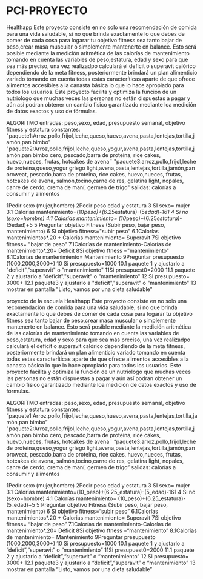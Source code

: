# PCI-PROYECTO
Healthapp
Este proyecto consiste en no solo una recomendación de comida para una vida saludable, si no que brinda exactamente lo que debes de comer de cada cosa para logarar tu objetivo fitness sea tanto bajar de peso,crear masa muscular o simplemente mantenerte en balance.
Esto será posible mediante la medición aritmética de las calorías de mantenimiento tomando en cuenta las variables de peso,estatura, edad y sexo para que sea más preciso, una vez realizadpo calculará el deficit o superavit calórico dependiendo de la meta fitness, posteriormente brindará un plan alimenticio variado tomando en cuenta todas estas caracteríticas aparte de que ofrece alimentos accesibles a la canasta básica lo que lo hace apropiado para todos los usuarios.
Este proyecto facilita y optimiza la función de un nutriologo que muchas veces las personas no están dispuestas a pagar y aún así podran obtener un cambio fisico garantizado mediante loa medición de datos exactos y uso de fórmulas.

ALGORITMO
entradas: peso,sexo, edad, presupuesto semanal, objetivo fitness y estatura
constantes: "paquete1:Arroz,pollo,frijol,leche,queso,huevo,avena,pasta,lentejas,tortilla,jamón,pan bimbo" "paquete2:Arroz,pollo,frijol,leche,queso,yogur,avena,pasta,lentejas,tortilla,jamón,pan bimbo cero, pescado,barra de proteina, rice cakes, huevo,nueces, frutas, hotcakes de avena¨ "paquete3:arroz,pollo,frijol,leche de proteína,queso,yogur griego light,avena,pasta,lentejas,tortilla,jamón,pan oroweat, pescado,barra de proteina, rice cakes, huevo,nueces, frutas, hotcakes de avena, salmón,tocino,carne de res, gelatina light, nopales, canre de cerdo, crema de maní, germen de trigo"
salidas: calorías a consumir y alimentos

1Pedir sexo (mujer,hombre)
2Pedir peso edad y estatura
3 SI sexo= mujer
 3.1 Calorías mantenimiento=(10*peso)+(6.25*estatura)-(5*edad)-161
4 Si no (sexo=hombre)
 4.1 Calorías mantenimiento= (10*peso)+(6.25*estatura)-(5*edad)+5
5 Preguntar objetivo Fitness (Subir peso, bajar peso, mantenimiento)
6 Si objetivo fitness="subir peso"
 6.1Calorías mantenimientos*.20 + Calorias mantenimiento= Superavit
7Si objetivo fitness= "bajar de peso"
 7.1Calorías de mantenimiento-Calorías de mantenimiento*.20= Déficit
8Si objetivo ftness ="mantenimiento"
 8.1Calorías de mantenimiento= Mantenimiento
9Preguntar presupuesto (1000,2000,3000+)
10 Si presupuesto=1000
  10.1 paquete 1 y ajustarlo a "deficit","superavit" o "mantenimiento"
11Si presupuest0=2000
  11.1 paquete 2 y ajustarlo a "deficit","superavit" o "mantenimiento"
12 Si presupuesto= 3000+
 12.1 paquete3 y ajustarlo a "deficit","superavit" o "mantenimiento"
13 mostrar en pantalla "Listo, vamos por una dieta saludable"

proyecto de la escuela
Healthapp
Este proyecto consiste en no solo una recomendación de comida para una vida saludable, si no que brinda exactamente lo que debes de comer de cada cosa para logarar tu objetivo fitness sea tanto bajar de peso,crear masa muscular o simplemente mantenerte en balance.
Esto será posible mediante la medición aritmética de las calorías de mantenimiento tomando en cuenta las variables de peso,estatura, edad y sexo para que sea más preciso, una vez realizadpo calculará el deficit o superavit calórico dependiendo de la meta fitness, posteriormente brindará un plan alimenticio variado tomando en cuenta todas estas caracteríticas aparte de que ofrece alimentos accesibles a la canasta básica lo que lo hace apropiado para todos los usuarios.
Este proyecto facilita y optimiza la función de un nutriologo que muchas veces las personas no están dispuestas a pagar y aún así podran obtener un cambio fisico garantizado mediante loa medición de datos exactos y uso de fórmulas.

ALGORITMO
entradas: peso,sexo, edad, presupuesto semanal, objetivo fitness y estatura
constantes: “paquete1:Arroz,pollo,frijol,leche,queso,huevo,avena,pasta,lentejas,tortilla,jamón,pan bimbo” "paquete2:Arroz,pollo,frijol,leche,queso,yogur,avena,pasta,lentejas,tortilla,jamón,pan bimbo cero, pescado,barra de proteina, rice cakes, huevo,nueces, frutas, hotcakes de avena¨ “paquete3:arroz,pollo,frijol,leche de proteína,queso,yogur griego light,avena,pasta,lentejas,tortilla,jamón,pan oroweat, pescado,barra de proteina, rice cakes, huevo,nueces, frutas, hotcakes de avena, salmón,tocino,carne de res, gelatina light, nopales, canre de cerdo, crema de maní, germen de trigo”
salidas: calorías a consumir y alimentos

1Pedir sexo (mujer,hombre)
2Pedir peso edad y estatura
3 SI sexo= mujer
3.1 Calorías mantenimiento=(10_peso)+(6.25_estatura)-(5_edad)-161
4 Si no (sexo=hombre)
4.1 Calorías mantenimiento= (10_peso)+(6.25_estatura)-(5_edad)+5
5 Preguntar objetivo Fitness (Subir peso, bajar peso, mantenimiento)
6 Si objetivo fitness=“subir peso”
6.1Calorías mantenimientos*.20 + Calorias mantenimiento= Superavit
7Si objetivo fitness= “bajar de peso”
7.1Calorías de mantenimiento-Calorías de mantenimiento*.20= Déficit
8Si objetivo ftness =“mantenimiento”
8.1Calorías de mantenimiento= Mantenimiento
9Preguntar presupuesto (1000,2000,3000+)
10 Si presupuesto=1000
10.1 paquete 1 y ajustarlo a “deficit”,“superavit” o “mantenimiento”
11Si presupuest0=2000
11.1 paquete 2 y ajustarlo a “deficit”,“superavit” o “mantenimiento”
12 Si presupuesto= 3000+
12.1 paquete3 y ajustarlo a “deficit”,“superavit” o “mantenimiento”
13 mostrar en pantalla “Listo, vamos por una dieta saludable”

